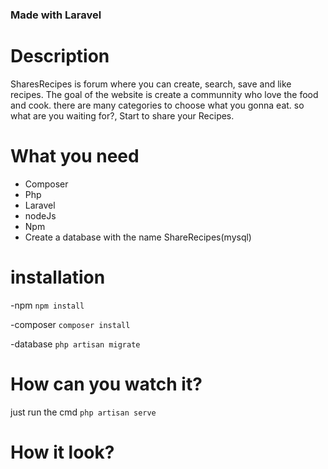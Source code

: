 ### Made with Laravel

# Description 

SharesRecipes is forum where you can create, search, save and like recipes. The goal of the website is create a communnity who love the food and cook. there are many categories to choose what you gonna eat. so what are you waiting for?, Start to share your Recipes.

# What you need

- Composer
- Php
- Laravel
- nodeJs
- Npm
- Create a database with the name ShareRecipes(mysql)

# installation

-npm
`npm install`

-composer
`composer install`

-database
`php artisan migrate`

# How can you watch it?

just run the cmd `php artisan serve`

# How it look?

